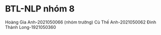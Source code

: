 # BTL-NLP nhóm 8
Hoàng Gia Anh-2021050066 (nhóm trưởng)
Cù Thế Anh-2021050062
Đinh Thành Long-1921050360
